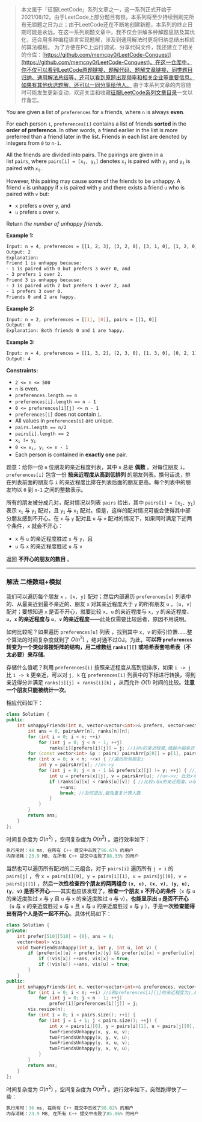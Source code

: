 > 本文属于「征服LeetCode」系列文章之一，这一系列正式开始于2021/08/12。由于LeetCode上部分题目有锁，本系列将至少持续到刷完所有无锁题之日为止；由于LeetCode还在不断地创建新题，本系列的终止日期可能是永远。在这一系列刷题文章中，我不仅会讲解多种解题思路及其优化，还会用多种编程语言实现题解，涉及到通用解法时更将归纳总结出相应的算法模板。
> <b></b>
> 为了方便在PC上运行调试、分享代码文件，我还建立了相关的仓库：[https://github.com/memcpy0/LeetCode-Conquest](https://github.com/memcpy0/LeetCode-Conquest)。在这一仓库中，你不仅可以看到LeetCode原题链接、题解代码、题解文章链接、同类题目归纳、通用解法总结等，还可以看到原题出现频率和相关企业等重要信息。如果有其他优选题解，还可以一同分享给他人。
> <b></b>
> 由于本系列文章的内容随时可能发生更新变动，欢迎关注和收藏[征服LeetCode系列文章目录](https://memcpy0.blog.csdn.net/article/details/119656559)一文以作备忘。


<p>You are given a list of&nbsp;<code>preferences</code>&nbsp;for&nbsp;<code>n</code>&nbsp;friends, where <code>n</code> is always <strong>even</strong>.</p>

<p>For each person <code>i</code>,&nbsp;<code>preferences[i]</code>&nbsp;contains&nbsp;a list of friends&nbsp;<strong>sorted</strong> in the <strong>order of preference</strong>. In other words, a friend earlier in the list is more preferred than a friend later in the list.&nbsp;Friends in&nbsp;each list are&nbsp;denoted by integers from <code>0</code> to <code>n-1</code>.</p>

<p>All the friends are divided into pairs.&nbsp;The pairings are&nbsp;given in a list&nbsp;<code>pairs</code>,&nbsp;where <code>pairs[i] = [x<sub>i</sub>, y<sub>i</sub>]</code> denotes <code>x<sub>i</sub></code>&nbsp;is paired with <code>y<sub>i</sub></code> and <code>y<sub>i</sub></code> is paired with <code>x<sub>i</sub></code>.</p>

<p>However, this pairing may cause some of the friends to be unhappy.&nbsp;A friend <code>x</code>&nbsp;is unhappy if <code>x</code>&nbsp;is paired with <code>y</code>&nbsp;and there exists a friend <code>u</code>&nbsp;who&nbsp;is paired with <code>v</code>&nbsp;but:</p>

<ul>
	<li><code>x</code>&nbsp;prefers <code>u</code>&nbsp;over <code>y</code>,&nbsp;and</li>
	<li><code>u</code>&nbsp;prefers <code>x</code>&nbsp;over <code>v</code>.</li>
</ul>

<p>Return <em>the number of unhappy friends</em>.</p>

 
<p><strong>Example 1:</strong></p>

```bash
Input: n = 4, preferences = [[1, 2, 3], [3, 2, 0], [3, 1, 0], [1, 2, 0]], pairs = [[0, 1], [2, 3]]
Output: 2
Explanation:
Friend 1 is unhappy because:
- 1 is paired with 0 but prefers 3 over 0, and
- 3 prefers 1 over 2.
Friend 3 is unhappy because:
- 3 is paired with 2 but prefers 1 over 2, and
- 1 prefers 3 over 0.
Friends 0 and 2 are happy. 
```
 

<p><strong>Example 2:</strong></p>

```bash
Input: n = 2, preferences = [[1], [0]], pairs = [[1, 0]]
Output: 0
Explanation: Both friends 0 and 1 are happy.
```
 
<p><strong>Example 3:</strong></p>

```bash
Input: n = 4, preferences = [[1, 3, 2], [2, 3, 0], [1, 3, 0], [0, 2, 1]], pairs = [[1, 3], [0, 2]]
Output: 4
```
<p><strong>Constraints:</strong></p>

<ul>
	<li><code>2 &lt;= n &lt;= 500</code></li>
	<li><code>n</code>&nbsp;is even.</li>
	<li><code>preferences.length&nbsp;== n</code></li>
	<li><code>preferences[i].length&nbsp;== n - 1</code></li>
	<li><code>0 &lt;= preferences[i][j] &lt;= n - 1</code></li>
	<li><code>preferences[i]</code>&nbsp;does not contain <code>i</code>.</li>
	<li>All values in&nbsp;<code>preferences[i]</code>&nbsp;are unique.</li>
	<li><code>pairs.length&nbsp;== n/2</code></li>
	<li><code>pairs[i].length&nbsp;== 2</code></li>
	<li><code>x<sub>i</sub> != y<sub>i</sub></code></li>
	<li><code>0 &lt;= x<sub>i</sub>, y<sub>i</sub>&nbsp;&lt;= n - 1</code></li>
	<li>Each person is contained in <strong>exactly one</strong> pair.</li>
</ul>

题意：给你一份 <code>n</code> 位朋友的亲近程度列表，其中 <code>n</code> 总是 <strong>偶数</strong> 。对每位朋友 <code>i</code>，<code>preferences[i]</code> 包含一份 <strong>按亲近程度从高</strong><strong>到低排列</strong> 的朋友列表。换句话说，排在列表前面的朋友与 <code>i</code> 的亲近程度比排在列表后面的朋友更高。每个列表中的朋友均以 <code>0</code> 到 <code>n-1</code> 之间的整数表示。</p>

<p>所有的朋友被分成几对，配对情况以列表 <code>pairs</code> 给出，其中 <code>pairs[i] = [x<sub>i</sub>, y<sub>i</sub>]</code> 表示 <code>x<sub>i</sub></code> 与 <code>y<sub>i</sub></code> 配对，且 <code>y<sub>i</sub></code> 与 <code>x<sub>i</sub></code> 配对。但是，这样的配对情况可能会使得其中部分朋友感到不开心。在 <code>x</code> 与 <code>y</code> 配对且 <code>u</code> 与 <code>v</code> 配对的情况下，如果同时满足下述两个条件，<code>x</code> 就会不开心：</p>

<ul>
	<li><code>x</code> 与 <code>u</code> 的亲近程度胜过 <code>x</code> 与 <code>y</code>，且</li>
	<li><code>u</code> 与 <code>x</code> 的亲近程度胜过 <code>u</code> 与 <code>v</code></li>
</ul>

<p>返回 <strong>不开心的朋友的数目</strong> 。</p> 

---
### 解法 二维数组+模拟
我们可以遍历每个朋友 `x` ，`[x, y]` 配对；然后内部遍历 `preferences[x]` 列表中的、从最亲近到最不亲近的、朋友 `x` 对其亲近程度大于 `y` 的所有朋友 `u` ，`[u, v]` 配对；要想知道 `x` 是否不开心，就要比较 `x, u` 的亲近程度与 `x, y` 的亲近程度、**`u, x` 的亲近程度与 `u, v` 的亲近程度**——此处仅需要比较后者，原因不用说明。

如何比较呢？如果遍历 `preferences[u]` 列表 ，找到其中 `x, v` 的索引位置……整个算法的时间复杂度就到了 $O(n^3)$ ，绝对通不过OJ。为此，**可以将 `preferences` 转变为一个类似邻接矩阵的结构，用二维数组 `ranks[][]` 或哈希表套哈希表（不太必要）来存储**。

存储什么值呢？利用 `preferences[i]` 按照亲近程度从高到低排序，如果 `i -> j` 比 `i -> k` 更亲近，可以对 `j, k` 在 `preferences[i]` 列表中的下标进行转换，得到亲近得分并满足 `ranks[i][j] < ranks[i][k]` ，从而允许 $O(1)$ 时间的比较。**注意一个朋友只能被统计一次**。

相应代码如下：
```cpp
class Solution {
public:
    int unhappyFriends(int n, vector<vector<int>>& prefers, vector<vector<int>>& pairs) {
        int ans = 0, pairsArr[n], ranks[n][n];
        for (int i = 0; i < n; ++i) 
            for (int j = 0; j < n - 1; ++j) 
                ranks[i][prefers[i][j]] = j; //i对v的亲近程度,值越小越亲近
        for (const vector<int> &p : pairs) pairsArr[p[0]] = p[1], pairsArr[p[1]] = p[0];
        for (int x = 0; x < n; ++x) { //遍历所有朋友i
            int y = pairsArr[x]; //x<->y
            for (int j = 0; j < n - 1 && prefers[x][j] != y; ++j) { //从最亲近到最不亲近遍历x的朋友
                int u = prefers[x][j], v = pairsArr[u]; //u<->v; 此处x与u的亲近程度胜过x与y
                if (ranks[u][x] < ranks[u][v]) { //比较u与x的亲近程度、u与v的亲近程度,判断x是否不开心
                    ++ans; 
                    break; //及时退出,避免重复计算人数
                }
            }
        }
        return ans;
    }
};
```
时间复杂度为 $O(n^2)$ ，空间复杂度为 $O(n^2)$ 。运行效率如下：

```cpp
执行用时：44 ms, 在所有 C++ 提交中击败了96.67% 的用户
内存消耗：23.9 MB, 在所有 C++ 提交中击败了88.33% 的用户
```
当然也可以遍历所有配对的二元组合，对于 `pairs[i]` 遍历所有 `j > i` 的 `pairs[j]` ，令 `x = pairs[i][0], y = pairs[i][1], u = pairs[j][0], v = pairs[j][1]` ，然后**一次性检查四个朋友的两两组合 `(x, u), (x, v), (y, u), (y, v)` 是否不开心**——其实也应该发现了，**检查一个朋友 `x` 不开心的条件**（`x` 与 `u` 的亲近度胜过 `x` 与 `y` 且 `u` 与 `x` 的亲近度胜过 `u` 与 `v`），**也能显示出 `u` 是否不开心**（`u` 与 `x` 的亲近度胜过 `u` 与 `v` 且 `x` 与 `u` 的亲近度胜过 `x` 与 `y` ），于是**一次检查能得出有两个人是否一起不开心**。具体代码如下：
```cpp
class Solution {
private:
    int prefer[510][510] = {0}, ans = 0;
    vector<bool> vis;
    void twoFriendsUnhappy(int x, int y, int u, int v) {
        if (prefer[x][u] < prefer[x][y] && prefer[u][x] < prefer[u][v]) { //x,u都不开心
            if (!vis[x]) ++ans, vis[x] = true;
            if (!vis[u]) ++ans, vis[u] = true;
        }
    }
public:
    int unhappyFriends(int n, vector<vector<int>>& preferences, vector<vector<int>>& pairs) {
        for (int i = 0; i < n; ++i) //i和preferences[i][j]的亲近程度为j,越小越亲近 
            for (int j = 0; j < n - 1; ++j)  
                prefer[i][preferences[i][j]] = j; 
        vis.resize(n);
        for (int i = 0; i < pairs.size(); ++i) {
            for (int j = i + 1; j < pairs.size(); ++j) {
                int x = pairs[i][0], y = pairs[i][1], u = pairs[j][0], v = pairs[j][1];
                twoFriendsUnhappy(x, y, u, v);
                twoFriendsUnhappy(x, y, v, u);
                twoFriendsUnhappy(y, x, u, v);
                twoFriendsUnhappy(y, x, v, u);
            }
        }
        return ans;
    }
};
```
时间复杂度为 $O(n^2)$ ，空间复杂度为 $O(n^2)$ 。运行效率如下，突然跑得快了一些：
```cpp
执行用时：36 ms, 在所有 C++ 提交中击败了98.82% 的用户
内存消耗：23.9 MB, 在所有 C++ 提交中击败了85.06% 的用户
```
